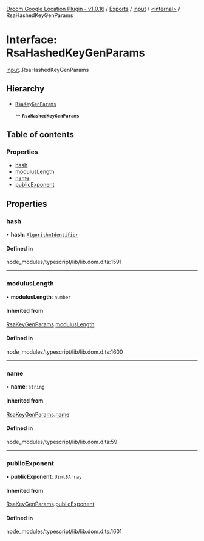 [Droom Google Location Plugin - v1.0.16](../README.md) / [Exports](../modules.md) / [input](../modules/input.md) / [<internal\>](../modules/input._internal_.md) / RsaHashedKeyGenParams

# Interface: RsaHashedKeyGenParams

[input](../modules/input.md).[<internal>](../modules/input._internal_.md).RsaHashedKeyGenParams

## Hierarchy

- [`RsaKeyGenParams`](input._internal_.RsaKeyGenParams.md)

  ↳ **`RsaHashedKeyGenParams`**

## Table of contents

### Properties

- [hash](input._internal_.RsaHashedKeyGenParams.md#hash)
- [modulusLength](input._internal_.RsaHashedKeyGenParams.md#moduluslength)
- [name](input._internal_.RsaHashedKeyGenParams.md#name)
- [publicExponent](input._internal_.RsaHashedKeyGenParams.md#publicexponent)

## Properties

### hash

• **hash**: [`AlgorithmIdentifier`](../modules/input._internal_.md#algorithmidentifier)

#### Defined in

node_modules/typescript/lib/lib.dom.d.ts:1591

___

### modulusLength

• **modulusLength**: `number`

#### Inherited from

[RsaKeyGenParams](input._internal_.RsaKeyGenParams.md).[modulusLength](input._internal_.RsaKeyGenParams.md#moduluslength)

#### Defined in

node_modules/typescript/lib/lib.dom.d.ts:1600

___

### name

• **name**: `string`

#### Inherited from

[RsaKeyGenParams](input._internal_.RsaKeyGenParams.md).[name](input._internal_.RsaKeyGenParams.md#name)

#### Defined in

node_modules/typescript/lib/lib.dom.d.ts:59

___

### publicExponent

• **publicExponent**: `Uint8Array`

#### Inherited from

[RsaKeyGenParams](input._internal_.RsaKeyGenParams.md).[publicExponent](input._internal_.RsaKeyGenParams.md#publicexponent)

#### Defined in

node_modules/typescript/lib/lib.dom.d.ts:1601
